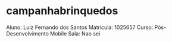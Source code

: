 # campanhabrinquedos
Aluno: Luiz Fernando dos Santos Matricula: 1025657 Curso: Pós-Desenvolvimento Mobile Sala: Nao sei